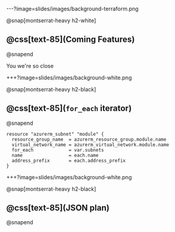 ---?image=slides/images/background-terraform.png

@snap[montserrat-heavy h2-white]
## @css[text-85](Coming Features)
@snapend

You we're so close

+++?image=slides/images/background-white.png

@snap[montserrat-heavy h2-black]
## @css[text-85](`for_each` iterator)
@snapend

```
resource "azurerm_subnet" "module" {
  resource_group_name  = azurerm_resource_group.module.name
  virtual_network_name = azurerm_virtual_network.module.name
  for_each             = var.subnets
  name                 = each.name
  address_prefix       = each.address_prefix
}
```

+++?image=slides/images/background-white.png

@snap[montserrat-heavy h2-black]
## @css[text-85](JSON plan)
@snapend